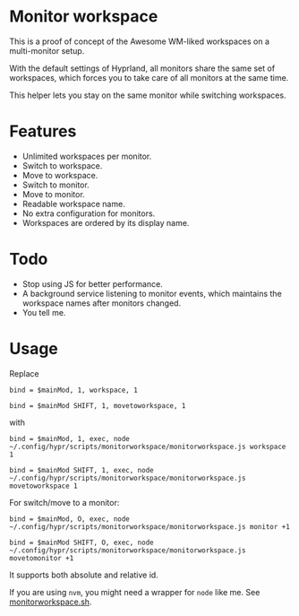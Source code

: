 # Monitor workspace

This is a proof of concept of the Awesome WM-liked workspaces on a multi-monitor setup.

With the default settings of Hyprland, all monitors share the same set of workspaces, which forces you to take care of all monitors at the same time.

This helper lets you stay on the same monitor while switching workspaces.

# Features

* Unlimited workspaces per monitor.
* Switch to workspace.
* Move to workspace.
* Switch to monitor.
* Move to monitor.
* Readable workspace name.
* No extra configuration for monitors.
* Workspaces are ordered by its display name.

# Todo

* Stop using JS for better performance.
* A background service listening to monitor events, which maintains the workspace names after monitors changed.
* You tell me.


# Usage

Replace 
```
bind = $mainMod, 1, workspace, 1

bind = $mainMod SHIFT, 1, movetoworkspace, 1
```
with
```
bind = $mainMod, 1, exec, node ~/.config/hypr/scripts/monitorworkspace/monitorworkspace.js workspace 1

bind = $mainMod SHIFT, 1, exec, node ~/.config/hypr/scripts/monitorworkspace/monitorworkspace.js movetoworkspace 1
```

For switch/move to a monitor:
```
bind = $mainMod, O, exec, node ~/.config/hypr/scripts/monitorworkspace/monitorworkspace.js monitor +1

bind = $mainMod SHIFT, O, exec, node ~/.config/hypr/scripts/monitorworkspace/monitorworkspace.js movetomonitor +1
```
It supports both absolute and relative id.

If you are using `nvm`, you might need a wrapper for `node` like me. See [monitorworkspace.sh](./monitorworkspace.sh).

